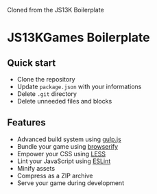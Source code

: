 Cloned from the JS13K Boilerplate

# JS13KGames Boilerplate

## Quick start

* Clone the repository
* Update `package.json` with your informations
* Delete `.git` directory
* Delete unneeded files and blocks

## Features

* Advanced build system using [gulp.js](http://gulpjs.com/)
* Bundle your game using [browserify](http://browserify.org/)
* Empower your CSS using [LESS](http://lesscss.org/)
* Lint your JavaScript using [ESLint](http://eslint.org/) 
* Minify assets
* Compress as a ZIP archive
* Serve your game during development
